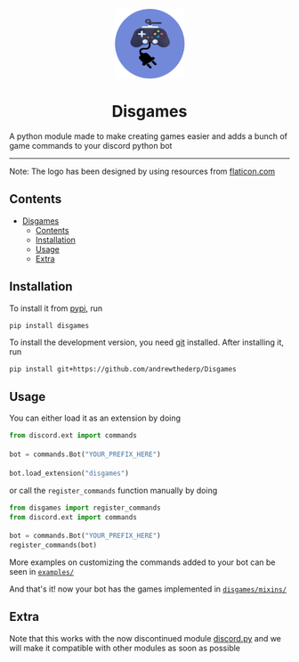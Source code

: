 <p align="center">
 <img src="./docs/src/disgames.png" height="125px" width="125px" />
</p>

<h1 align="center">Disgames</h1>
A python module made to make creating games easier and adds a bunch of game commands to your discord python bot

---
Note: The logo has been designed by using resources from [flaticon.com](https://www.flaticon.com/)


## Contents

- [Disgames](#disgames)
  - [Contents](#contents)
  - [Installation](#installation)
  - [Usage](#usage)
  - [Extra](#extra)

## Installation

To install it from [pypi](https://pypi.org/project/disgames), run

```sh
pip install disgames
```

To install the development version, you need [git](https://git-scm.com/downloads) installed. After installing it, run

```shell
pip install git+https://github.com/andrewthederp/Disgames
```

## Usage

You can either load it as an extension by doing

```py
from discord.ext import commands

bot = commands.Bot("YOUR_PREFIX_HERE")

bot.load_extension("disgames")
```

or call the `register_commands` function manually by doing

```py
from disgames import register_commands
from discord.ext import commands

bot = commands.Bot("YOUR_PREFIX_HERE")
register_commands(bot)
```

More examples on customizing the commands added to your bot can be seen in [`examples/`](./examples/)

And that's it! now your bot has the games implemented in [`disgames/mixins/`](./disgames/mixins/)

## Extra

Note that this works with the now discontinued module [discord.py](https://pypi.org/project/discord.py) and we
will make it compatible with other modules as soon as possible
